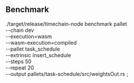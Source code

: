 ## Benchmark
./target/release/timechain-node benchmark pallet  \
--chain dev \
--execution=wasm \
--wasm-execution=compiled \
--pallet task_schedule \
--extrinsic insert_schedule \
--steps 50 \
--repeat 20 \
--output pallets/task-schedule/src/weightsOut.rs ;